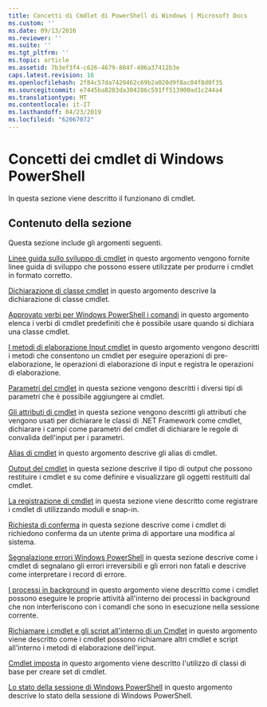 ```yaml
---
title: Concetti di Cmdlet di PowerShell di Windows | Microsoft Docs
ms.custom: ''
ms.date: 09/13/2016
ms.reviewer: ''
ms.suite: ''
ms.tgt_pltfrm: ''
ms.topic: article
ms.assetid: 7b3ef3f4-c626-4679-884f-406a37412b3e
caps.latest.revision: 16
ms.openlocfilehash: 2f84c57da7429462c69b2a020d9f8ac04f8d0f35
ms.sourcegitcommit: e7445ba8203da304286c591ff513900ad1c244a4
ms.translationtype: MT
ms.contentlocale: it-IT
ms.lasthandoff: 04/23/2019
ms.locfileid: "62067072"
---
```

# <a name="windows-powershell-cmdlet-concepts"></a>Concetti dei cmdlet di Windows PowerShell

In questa sezione viene descritto il funzionano di cmdlet.

## <a name="in-this-section"></a>Contenuto della sezione

Questa sezione include gli argomenti seguenti.

[Linee guida sullo sviluppo di cmdlet](./cmdlet-development-guidelines.md) in questo argomento vengono fornite linee guida di sviluppo che possono essere utilizzate per produrre i cmdlet in formato corretto.

[Dichiarazione di classe cmdlet](./cmdlet-class-declaration.md) in questo argomento descrive la dichiarazione di classe cmdlet.

[Approvato verbi per Windows PowerShell i comandi](./approved-verbs-for-windows-powershell-commands.md) in questo argomento elenca i verbi di cmdlet predefiniti che è possibile usare quando si dichiara una classe cmdlet.

[I metodi di elaborazione Input cmdlet](./cmdlet-input-processing-methods.md) in questo argomento vengono descritti i metodi che consentono un cmdlet per eseguire operazioni di pre-elaborazione, le operazioni di elaborazione di input e registra le operazioni di elaborazione.

[Parametri del cmdlet](./cmdlet-parameters.md) in questa sezione vengono descritti i diversi tipi di parametri che è possibile aggiungere ai cmdlet.

[Gli attributi di cmdlet](./cmdlet-attributes.md) in questa sezione vengono descritti gli attributi che vengono usati per dichiarare le classi di .NET Framework come cmdlet, dichiarare i campi come parametri del cmdlet di dichiarare le regole di convalida dell'input per i parametri.

[Alias di cmdlet](./cmdlet-aliases.md) in questo argomento descrive gli alias di cmdlet.

[Output del cmdlet](./cmdlet-output.md) in questa sezione descrive il tipo di output che possono restituire i cmdlet e su come definire e visualizzare gli oggetti restituiti dal cmdlet.

[La registrazione di cmdlet](./modules-and-snap-ins.md) in questa sezione viene descritto come registrare i cmdlet di utilizzando moduli e snap-in.

[Richiesta di conferma](./requesting-confirmation-from-cmdlets.md) in questa sezione descrive come i cmdlet di richiedono conferma da un utente prima di apportare una modifica al sistema.

[Segnalazione errori Windows PowerShell](./error-reporting-concepts.md) in questa sezione descrive come i cmdlet di segnalano gli errori irreversibili e gli errori non fatali e descrive come interpretare i record di errore.

[I processi in background](./background-jobs.md) in questo argomento viene descritto come i cmdlet possono eseguire le proprie attività all'interno dei processi in background che non interferiscono con i comandi che sono in esecuzione nella sessione corrente.

[Richiamare i cmdlet e gli script all'interno di un Cmdlet](./invoking-cmdlets-and-scripts-within-a-cmdlet.md) in questo argomento viene descritto come i cmdlet possono richiamare altri cmdlet e script all'interno i metodi di elaborazione dell'input.

[Cmdlet imposta](./cmdlet-sets.md) in questo argomento viene descritto l'utilizzo di classi di base per creare set di cmdlet.

[Lo stato della sessione di Windows PowerShell](./windows-powershell-session-state.md) in questo argomento descrive lo stato della sessione di Windows PowerShell.
